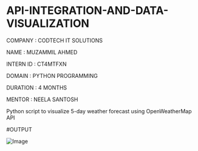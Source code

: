 # API-INTEGRATION-AND-DATA-VISUALIZATION

COMPANY : CODTECH IT SOLUTIONS

NAME : MUZAMMIL AHMED

INTERN ID : CT4MTFXN

DOMAIN : PYTHON PROGRAMMING

DURATION : 4 MONTHS

MENTOR : NEELA SANTOSH

Python script to visualize 5-day weather forecast using OpenWeatherMap API

#OUTPUT

![Image](https://github.com/user-attachments/assets/19359296-3959-4634-8338-6908ce114d9a)




